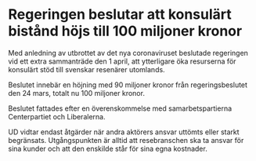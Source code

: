 # Regeringen beslutar att konsulärt bistånd höjs till 100 miljoner kronor

Med anledning av utbrottet av det nya coronaviruset beslutade regeringen vid ett extra sammanträde den 1 april, att ytterligare öka resurserna för konsulärt stöd till svenskar resenärer utomlands.

Beslutet innebär en höjning med 90 miljoner kronor från regeringsbeslutet den 24 mars, totalt nu 100 miljoner kronor.

Beslutet fattades efter en överenskommelse med samarbetspartierna Centerpartiet och Liberalerna.

UD vidtar endast åtgärder när andra aktörers ansvar uttömts eller starkt begränsats. Utgångspunkten är alltid att resebranschen ska ta ansvar för sina kunder och att den enskilde står för sina egna kostnader.
